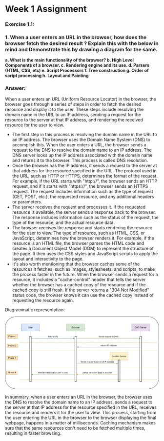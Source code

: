 # Week 1 Assignment

### **Exercise 1.1:**

### **1. When a user enters an URL in the browser, how does the browser fetch the desired result ? Explain this with the below in mind and Demonstrate this by drawing a diagram for the same.**

**a. What is the main functionality of the browser?
b. High Level Components of a browser.
c. Rendering engine and its use.
d. Parsers (HTML, CSS, etc)
e. Script Processors
f. Tree construction
g. Order of script processing
h. Layout and Painting**

### Answer:

When a user enters an URL (Uniform Resource Locator) in the browser, the browser goes through a series of steps in order to fetch the desired resource and display it to the user. These steps include resolving the domain name in the URL to an IP address, sending a request for the resource to the server at that IP address, and rendering the received resource for the user to view.

- The first step in this process is resolving the domain name in the URL to an IP address. The browser uses the Domain Name System (DNS) to accomplish this. When the user enters a URL, the browser sends a request to the DNS to resolve the domain name to an IP address. The DNS server looks up the IP address associated with the domain name and returns it to the browser. This process is called DNS resolution.
- Once the browser has the IP address, it sends a request to the server at that address for the resource specified in the URL. The protocol used in the URL, such as HTTP or HTTPS, determines the format of the request. For example, if the URL starts with "http://", the browser sends an HTTP request, and if it starts with "https://", the browser sends an HTTPS request. The request includes information such as the type of request (GET, POST, etc.), the requested resource, and any additional headers or parameters.
- The server receives the request and processes it. If the requested resource is available, the server sends a response back to the browser. The response includes information such as the status of the request, the type of the resource, and the actual resource data.
- The browser receives the response and starts rendering the resource for the user to view. The type of resource, such as HTML, CSS, or JavaScript, determines how the browser renders it. For example, if the resource is an HTML file, the browser parses the HTML code and creates a Document Object Model (DOM) to represent the structure of the page. It then uses the CSS styles and JavaScript scripts to apply the layout and interactivity to the page.
- It's also worth mentioning that the browser caches some of the resources it fetches, such as images, stylesheets, and scripts, to make the process faster in the future. When the browser sends a request for a resource, it includes a "cache-control" header that tells the server whether the browser has a cached copy of the resource and if the cached copy is still fresh. If the server returns a "304 Not Modified" status code, the browser knows it can use the cached copy instead of requesting the resource again.

Diagrammatic representation: 

![Diagram Assignment 1.png](/Week-1/Exercise%201.1/Diagram_Assignment_1.png)

In summary, when a user enters an URL in the browser, the browser uses the DNS to resolve the domain name to an IP address, sends a request to the server at that IP address for the resource specified in the URL, receives the resource and renders it for the user to view. This process, starting from the user entering the URL in the browser to the browser displaying the final webpage, happens in a matter of milliseconds. Caching mechanism makes sure that the same resources don't need to be fetched multiple times, resulting in faster browsing.